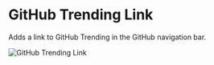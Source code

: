 # GitHub Trending Link

Adds a link to GitHub Trending in the GitHub navigation bar.

![GitHub Trending Link](https://github.com/user-attachments/assets/2df22154-3b57-413f-ab0a-e70625802b27)
